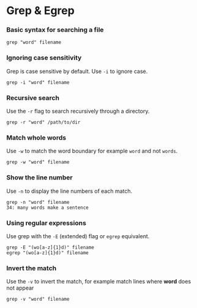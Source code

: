 # Grep & Egrep

### Basic syntax for searching a file

```text
grep "word" filename
```

### Ignoring case sensitivity

Grep is case sensitive by default. Use `-i` to ignore case.

```text
grep -i "word" filename
```

### Recursive search

Use the `-r` flag to search recursively through a directory.

```text
grep -r "word" /path/to/dir
```

### Match whole words

Use `-w` to match the word boundary for example `word` and not `words`.

```text
grep -w "word" filename
```

### Show the line number

Use `-n` to display the line numbers of each match.

```text
grep -n "word" filename
34: many words make a sentence
```

### Using regular expressions

Use grep with the `-E` \(extended\) flag or `egrep` equivalent.

```text
grep -E "(wo[a-z]{1}d)" filename
egrep "(wo[a-z]{1}d)" filename
```

### Invert the match

Use the `-v` to invert the match, for example match lines where **word** does not appear

```text
grep -v "word" filename
```

